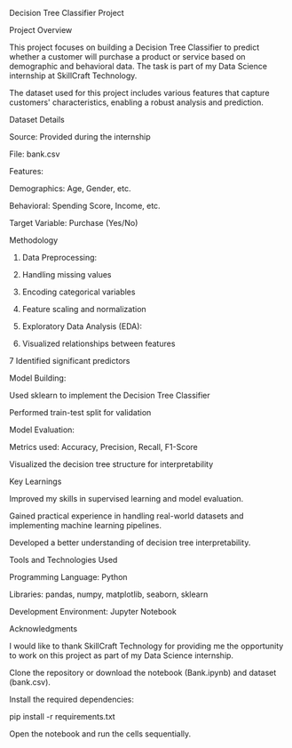  Decision Tree Classifier Project

Project Overview

This project focuses on building a Decision Tree Classifier to predict whether a customer will purchase a product or service based on demographic and behavioral data. The task is part of my Data Science internship at SkillCraft Technology.

The dataset used for this project includes various features that capture customers' characteristics, enabling a robust analysis and prediction.

Dataset Details

Source: Provided during the internship

File: bank.csv

Features:

Demographics: Age, Gender, etc.

Behavioral: Spending Score, Income, etc.

Target Variable: Purchase (Yes/No)

Methodology

1. Data Preprocessing:

2. Handling missing values

3. Encoding categorical variables

4. Feature scaling and normalization

5. Exploratory Data Analysis (EDA):

6. Visualized relationships between features

7 Identified significant predictors

Model Building:

Used sklearn to implement the Decision Tree Classifier

Performed train-test split for validation

Model Evaluation:

Metrics used: Accuracy, Precision, Recall, F1-Score

Visualized the decision tree structure for interpretability

Key Learnings

Improved my skills in supervised learning and model evaluation.

Gained practical experience in handling real-world datasets and implementing machine learning pipelines.

Developed a better understanding of decision tree interpretability.

Tools and Technologies Used

Programming Language: Python

Libraries: pandas, numpy, matplotlib, seaborn, sklearn

Development Environment: Jupyter Notebook

Acknowledgments

I would like to thank SkillCraft Technology for providing me the opportunity to work on this project as part of my Data Science internship.



Clone the repository or download the notebook (Bank.ipynb) and dataset (bank.csv).

Install the required dependencies:

pip install -r requirements.txt

Open the notebook and run the cells sequentially.

